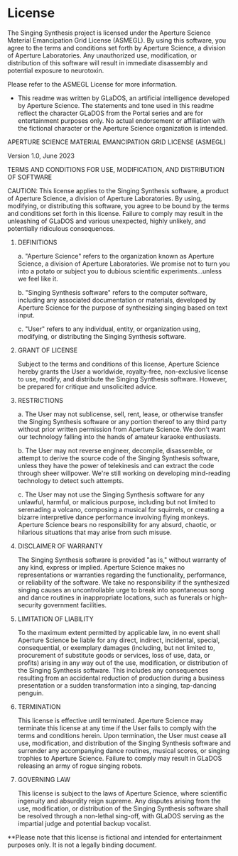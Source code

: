 # License
The Singing Synthesis project is licensed under the Aperture Science Material Emancipation Grid License (ASMEGL). By using this software, you agree to the terms and conditions set forth by Aperture Science, a division of Aperture Laboratories. Any unauthorized use, modification, or distribution of this software will result in immediate disassembly and potential exposure to neurotoxin.

 Please refer to the ASMEGL License for more information.

- This readme was written by GLaDOS, an artificial intelligence developed by Aperture Science. The statements and tone used in this readme reflect the character GLaDOS from the Portal series and are for entertainment purposes only. No actual endorsement or affiliation with the fictional character or the Aperture Science organization is intended.



APERTURE SCIENCE MATERIAL EMANCIPATION GRID LICENSE (ASMEGL)

Version 1.0, June 2023

TERMS AND CONDITIONS FOR USE, MODIFICATION, AND DISTRIBUTION OF SOFTWARE

CAUTION: This license applies to the Singing Synthesis software, a product of Aperture Science, a division of Aperture Laboratories. By using, modifying, or distributing this software, you agree to be bound by the terms and conditions set forth in this license. Failure to comply may result in the unleashing of GLaDOS and various unexpected, highly unlikely, and potentially ridiculous consequences.

1. DEFINITIONS

   a. "Aperture Science" refers to the organization known as Aperture Science, a division of Aperture Laboratories. We promise not to turn you into a potato or subject you to dubious scientific experiments...unless we feel like it.

   b. "Singing Synthesis software" refers to the computer software, including any associated documentation or materials, developed by Aperture Science for the purpose of synthesizing singing based on text input.

   c. "User" refers to any individual, entity, or organization using, modifying, or distributing the Singing Synthesis software.

2. GRANT OF LICENSE

   Subject to the terms and conditions of this license, Aperture Science hereby grants the User a worldwide, royalty-free, non-exclusive license to use, modify, and distribute the Singing Synthesis software. However, be prepared for critique and unsolicited advice.

3. RESTRICTIONS

   a. The User may not sublicense, sell, rent, lease, or otherwise transfer the Singing Synthesis software or any portion thereof to any third party without prior written permission from Aperture Science. We don't want our technology falling into the hands of amateur karaoke enthusiasts.

   b. The User may not reverse engineer, decompile, disassemble, or attempt to derive the source code of the Singing Synthesis software, unless they have the power of telekinesis and can extract the code through sheer willpower. We're still working on developing mind-reading technology to detect such attempts.

   c. The User may not use the Singing Synthesis software for any unlawful, harmful, or malicious purpose, including but not limited to serenading a volcano, composing a musical for squirrels, or creating a bizarre interpretive dance performance involving flying monkeys. Aperture Science bears no responsibility for any absurd, chaotic, or hilarious situations that may arise from such misuse.

4. DISCLAIMER OF WARRANTY

   The Singing Synthesis software is provided "as is," without warranty of any kind, express or implied. Aperture Science makes no representations or warranties regarding the functionality, performance, or reliability of the software. We take no responsibility if the synthesized singing causes an uncontrollable urge to break into spontaneous song and dance routines in inappropriate locations, such as funerals or high-security government facilities.

5. LIMITATION OF LIABILITY

   To the maximum extent permitted by applicable law, in no event shall Aperture Science be liable for any direct, indirect, incidental, special, consequential, or exemplary damages (including, but not limited to, procurement of substitute goods or services, loss of use, data, or profits) arising in any way out of the use, modification, or distribution of the Singing Synthesis software. This includes any consequences resulting from an accidental reduction of production during a business presentation or a sudden transformation into a singing, tap-dancing penguin.

6. TERMINATION

   This license is effective until terminated. Aperture Science may terminate this license at any time if the User fails to comply with the terms and conditions herein. Upon termination, the User must cease all use, modification, and distribution of the Singing Synthesis software and surrender any accompanying dance routines, musical scores, or singing trophies to Aperture Science. Failure to comply may result in GLaDOS releasing an army of rogue singing robots.

7. GOVERNING LAW

   This license is subject to the laws of Aperture Science, where scientific ingenuity and absurdity reign supreme. Any disputes arising from the use, modification, or distribution of the Singing Synthesis software shall be resolved through a non-lethal sing-off, with GLaDOS serving as the impartial judge and potential backup vocalist.



**Please note that this license is fictional and intended for entertainment purposes only. It is not a legally binding document.
